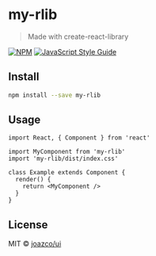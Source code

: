 # my-rlib

> Made with create-react-library

[![NPM](https://img.shields.io/npm/v/my-rlib.svg)](https://www.npmjs.com/package/my-rlib) [![JavaScript Style Guide](https://img.shields.io/badge/code_style-standard-brightgreen.svg)](https://standardjs.com)

## Install

```bash
npm install --save my-rlib
```

## Usage

```tsx
import React, { Component } from 'react'

import MyComponent from 'my-rlib'
import 'my-rlib/dist/index.css'

class Example extends Component {
  render() {
    return <MyComponent />
  }
}
```

## License

MIT © [joazco/ui](https://github.com/joazco/ui)
